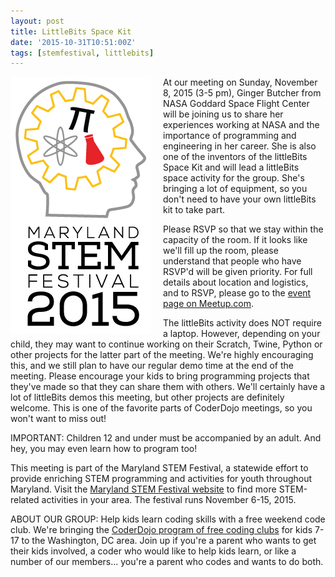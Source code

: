 ```yaml
---
layout: post
title: LittleBits Space Kit
date: '2015-10-31T10:51:00Z'
tags: [stemfestival, littlebits]
---
```


<div style="float:left; padding-right:20px"><a href="http://marylandstemfestival.org"><img src="/assets/stemfest_vertical.jpg" alt="Maryland STEM Festival Logo" /></a></div>

At our meeting on Sunday, November 8, 2015 (3-5 pm), Ginger Butcher from NASA Goddard Space Flight Center will be joining us to share her experiences working at NASA and the importance of programming and engineering in her career. She is also one of the inventors of the littleBits Space Kit and will lead a littleBits space activity for the group. She's bringing a lot of equipment, so you don't need to have your own littleBits kit to take part. 

Please RSVP so that we stay within the capacity of the room. If it looks like we'll fill up the room, please understand that people who have RSVP'd will be given priority. For full details about location and logistics, and to RSVP, please go to the [event page on Meetup.com](http://www.meetup.com/CoderDojoDC/events/226218811/).

The littleBits activity does NOT require a laptop. However, depending on your child, they may want to continue working on their Scratch, Twine, Python or other projects for the latter part of the meeting. We're highly encouraging this, and we still plan to have our regular demo time at the end of the meeting. Please encourage your kids to bring programming projects that they've made so that they can share them with others. We'll certainly have a lot of littleBits demos this meeting, but other projects are definitely welcome. This is one of the favorite parts of CoderDojo meetings, so you won't want to miss out!

IMPORTANT: Children 12 and under must be accompanied by an adult. And hey, you may even learn how to program too!

This meeting is part of the Maryland STEM Festival, a statewide effort to provide enriching STEM programming and activities for youth throughout Maryland. Visit the [Maryland STEM Festival website](http://marylandstemfestival.org/) to find more STEM-related activities in your area. The festival runs November 6-15, 2015.

ABOUT OUR GROUP: Help kids learn coding skills with a free weekend code club. We're bringing the [CoderDojo program of free coding clubs](https://coderdojo.com) for kids 7-17 to the Washington, DC area. Join up if you're a parent who wants to get their kids involved, a coder who would like to help kids learn, or like a number of our members... you're a parent who codes and wants to do both.
